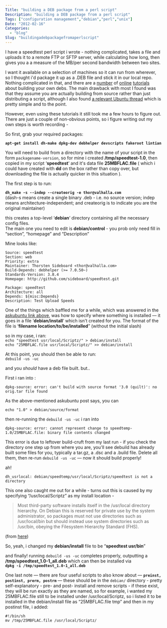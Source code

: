 ```yaml
---
Title: "building a DEB package from a perl script"
Description: "building a DEB package from a perl script"
Tags: ["configuration management","debian","perl","unix"]
Date: "2012-02-16"
Categories:
  - "blog"
Slug: "buildingadebpackagefromaperlscript"
---
```


<p>I have a speedtest perl script i wrote - nothing complicated, takes a file and uploads it to a remote FTP or SFTP server, while calculating how long, then gives you a a measure of the MB/per second bandwidth between two sites.</p><p>I want it available on a selection of machines so it can run from wherever, so I thought i'd package it up as a .DEB file and stick it in our local repo. Nothing complicated in that, and there are a <a href="http://www.debian-administration.org/articles/336" target="_blank">number</a> of <a href="http://www.debian-administration.org/articles/337" target="_blank">online</a> <a href="http://www.debian.org/doc/manuals/debian-faq/ch-pkg_basics.en.html" target="_blank">tutorials</a> about building your own debs. The main drawback with most I found was that they assume you are actually building from source rather than just distributing a script, although I also found <a href="http://askubuntu.com/questions/27715/create-a-deb-package-from-scripts-or-binaries" target="_blank">a relevant Ubuntu thread</a> which is pretty simple and to the point.</p><p>However, even using these tutorials it still took me a few hours to figure out. There are just a couple of non-obvious points, so i figure writing out my own steps is worth recording -</p><p>So first, grab your required packages:</p><p><strong><code>apt-get install dh-make dpkg-dev debhelper devscripts fakeroot lintian</code></strong></p><p>You will need to build from a directory with the name of your script in the form <code>packagename-version</code>, so for mine i created <strong>/tmp/speedtest-1.0</strong>, then copied in my script &#8216;<strong>speedtest</strong>&#8216; and it's data file <strong>25MBFLAC.file</strong> ( which i could have created with <strong>dd</strong> on the box rather than copy over, but downloading the file is actually quicker in this situation ).</p><p>The first step is to run:</p><p><strong><code>dh_make -s --indep --createorig -e thor@valhalla.com</code></strong><br />(dash-s means create a single binary .deb - i.e. no source version; indep means architecture-independent; and createorig is to indicate you are the original maintainer)</p><p>this creates a top-level &#8216;<strong>debian</strong>&#8216; directory containing all the necessary config files.<br />The main one you need to edit is <strong>debian/control</strong> - you prob only need fill in &#8220;section&#8221;, &#8220;homepage&#8221; and &#8220;Description&#8221;</p><p>Mine looks like:</p><p><code>Source: speedtest<br />Section: web<br />Priority: extra<br />Maintainer: Thorsten Sideboard &lt;thor@valhalla.com&gt;<br />Build-Depends: debhelper (>= 7.0.50~)<br />Standards-Version: 3.8.4<br />Homepage: http://github.com/sideboard/speedtest.git</p><p>Package: speedtest<br />Architecture: all<br />Depends: ${misc:Depends}<br />Description: Test Upload Speeds<br /></code></p><p>One of the things which baffled me for a while, which was answered in the <a href="http://askubuntu.com/questions/27715/create-a-deb-package-from-scripts-or-binaries" target="_blank">askubuntu link above</a>, was how to specify where something is installed &#8212; it goes in a file &#8216;<strong>debian/install</strong>&#8216; which isn't created for you. The format of the file is &#8216;<strong>filename location/to/be/installed</strong>&#8221; (without the initial slash)</p><p>so in my case, i ran:<br /><code>echo "speedtest usr/local/Scriptz/" > debian/install<br />echo "25MBFLAC.file usr/local/Scriptz/" >> debian/install<br /></code></p><p>At this point, you should then be able to run:<br /><code>debuild -us -uc</code></p><p>and you <em>should</em> have a deb file built. but..</p><p>First i ran into :</p><p><code>dpkg-source: error: can&#039;t build with source format &#039;3.0 (quilt)&#039;: no orig.tar file found</code></p><p>As the above-mentioned askubuntu post says, you can </p><p><code>echo "1.0" > debian/source/format</code></p><p>then re-running the <code>debuild -us -uc</code> i ran into </p><p><code>dpkg-source: error: cannot represent change to speedtemp-1.0/25MBFLAC.file: binary file contents changed</code></p><p>This error is due to leftover build-cruft from my last run - if you check the directory one step up from where you are, you'll see debuild has already built some files for you, typically a tar.gz, a .dsc and a .build file. Delete all them, then re-run <code>debuild -us -uc</code> &#8212; now it should build properly!</p><p>ah! </p><p><code>dh_usrlocal: debian/speedtemp/usr/local/Scriptz/speedtest is not a directory</code></p><p>This one also caught me out for a while - turns out this is caused by my specifying &#8220;/usr/local/Scriptz&#8221; as my install location - </p><blockquote><p>Most third-party software installs itself in the /usr/local directory hierarchy. On Debian this is reserved for private use by the system administrator, so packages must not use directories such as /usr/local/bin but should instead use system directories such as /usr/bin, obeying the Filesystem Hierarchy Standard (FHS).</p></blockquote><p> (from <a href="http://www.debian.org/doc/manuals/maint-guide/modify.en.html#destdir" target="_blank">here</a>)</p><p>So, yeah, i changed my <strong>debian/install</strong> file to be &#8220;<strong>speedtest usr/bin</strong>&#8221;</p><p>and finally! running <code>debuild -us -uc</code> completes properly, outputting a <strong>/tmp/speedtest_1.0-1_all.deb</strong> which can then be installed via<br /><strong><code>dpkg -i /tmp/speedtest_1.0-1_all.deb </code></strong></p><p>One last note &#8212; there are four useful scripts to also know about &#8212; <strong><code>preinst, postinst, prerm, postrm</code></strong> &#8212; these should be in the <code>debian/</code> directory - pretty self-explanatory - pre- and post- install and remove scripts - if these exist, they will be run exactly as they are named, so for example, i wanted my 25MBFLAC.file still to be installed under /usr/local/Scriptz, so i listed it to be installed in the debian/install file as &#8220;25MBFLAC.file tmp&#8221; and then in my postinst file, i added:</p><p><code>#!/bin/sh<br />mv /tmp/25MBFLAC.file /usr/local/Scriptz/<br /></code></p>
